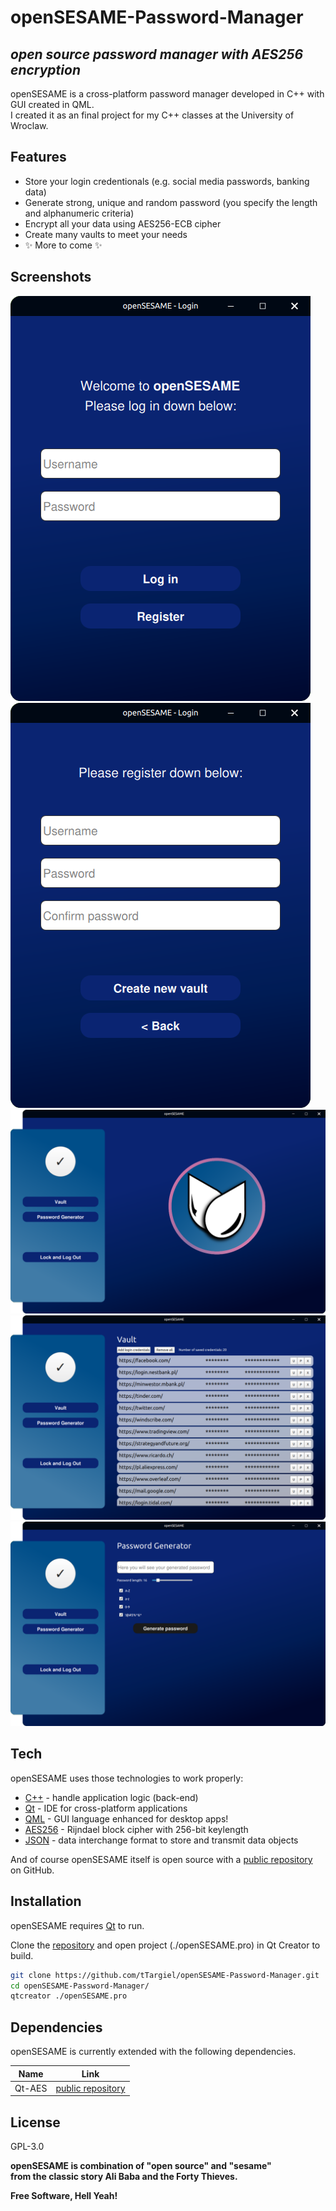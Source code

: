 # openSESAME-Password-Manager  
## _open source password manager with AES256 encryption_  

openSESAME is a cross-platform password manager developed in C++ with GUI created in QML.  
I created it as an final project for my C++ classes at the University of Wroclaw.  

## Features  

- Store your login credentionals (e.g. social media passwords, banking data)  
- Generate strong, unique and random password (you specify the length and alphanumeric criteria)  
- Encrypt all your data using AES256-ECB cipher  
- Create many vaults to meet your needs  
- ✨ More to come ✨  


## Screenshots  
![login](https://raw.githubusercontent.com/tTargiel/openSESAME-Password-Manager/main/images/screenshots/login.png?raw=true)  
![register](https://raw.githubusercontent.com/tTargiel/openSESAME-Password-Manager/main/images/screenshots/register.png?raw=true)  
![main](https://raw.githubusercontent.com/tTargiel/openSESAME-Password-Manager/main/images/screenshots/main.png?raw=true)  
![vault](https://raw.githubusercontent.com/tTargiel/openSESAME-Password-Manager/main/images/screenshots/vault.png?raw=true)  
![generate](https://raw.githubusercontent.com/tTargiel/openSESAME-Password-Manager/main/images/screenshots/generate.png?raw=true)  


## Tech  

openSESAME uses those technologies to work properly:  

- [C++] - handle application logic (back-end)  
- [Qt] - IDE for cross-platform applications  
- [QML] - GUI language enhanced for desktop apps!  
- [AES256] - Rijndael block cipher with 256-bit keylength  
- [JSON] - data interchange format to store and transmit data objects  

And of course openSESAME itself is open source with a [public repository][openSESAME] on GitHub.  

## Installation  

openSESAME requires [Qt] to run.  

Clone the [repository][git-repo-url] and open project (./openSESAME.pro) in Qt Creator to build.  

```sh  
git clone https://github.com/tTargiel/openSESAME-Password-Manager.git  
cd openSESAME-Password-Manager/  
qtcreator ./openSESAME.pro  
```  

## Dependencies  

openSESAME is currently extended with the following dependencies.  

| Name | Link |  
| ------ | ------ |  
| Qt-AES | [public repository][QtAES] |  

## License  

GPL-3.0  

**openSESAME is combination of "open source" and "sesame"**  
**from the classic story Ali Baba and the Forty Thieves.**  

**Free Software, Hell Yeah!**  

[//]: # (These are reference links used in the body of this note and get stripped out when the markdown processor does its job. There is no need to format nicely because it shouldn't be seen. Thanks SO - http://stackoverflow.com/questions/4823468/store-comments-in-markdown-syntax)  

[openSESAME]: <https://github.com/tTargiel/openSESAME-Password-Manager>  
[git-repo-url]: <ttps://github.com/tTargiel/openSESAME-Password-Manager.git>  
[C++]: <https://isocpp.org/>  
[Qt]: <https://www.qt.io/>  
[QML]: <https://doc.qt.io/qt-5/qml-tutorial.html>  
[AES256]: <https://en.wikipedia.org/wiki/Advanced_Encryption_Standard>  
[JSON]: <https://en.wikipedia.org/wiki/JSON>  

[QtAES]: <https://github.com/bricke/Qt-AES>  

